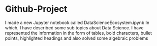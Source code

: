 # Github-Project
I made a new Jupyter notebook called DataScienceEcosystem.ipynb
In which, I have described some sub topics about Data Science. I have represented the information in the form of tables, bold characters, bullet points, highlighted headings and also solved some algebraic problems
